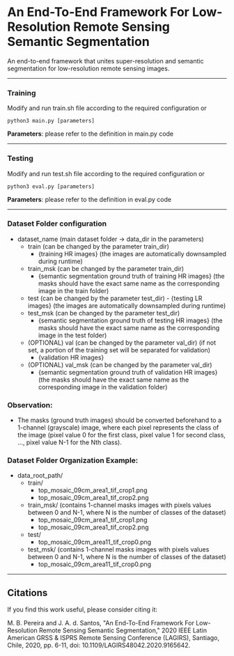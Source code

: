 # An End-To-End Framework For Low-Resolution Remote Sensing Semantic Segmentation
An end-to-end framework that unites super-resolution and semantic segmentation for low-resolution remote sensing images.

------------

### Training
Modify and run train.sh file according to the required configuration or 

```
python3 main.py [parameters]
```

**Parameters**: please refer to the definition in main.py code

------------

### Testing
Modify and run test.sh file according to the required configuration or 

```
python3 eval.py [parameters]
```

**Parameters**: please refer to the definition in eval.py code

------------

### Dataset Folder configuration

- dataset_name (main dataset folder -> data_dir in the parameters)
	- train (can be changed by the parameter train_dir)
		- {training HR images} (the images are automatically downsampled during runtime)
  - train_msk (can be changed by the parameter train_dir)
    - {semantic segmentation ground truth of training HR images} (the masks should have the exact same name as the corresponding image in the train folder)   
  - test (can be changed by the parameter test_dir)
		- {testing LR images} (the images are automatically downsampled during runtime)
  - test_msk (can be changed by the parameter test_dir)
    - {semantic segmentation ground truth of testing HR images} (the masks should have the exact same name as the corresponding image in the test folder)
  - (OPTIONAL) val (can be changed by the parameter val_dir) (if not set, a portion of the training set will be separated for validation)
    - {validation HR images}
  - (OPTIONAL) val_msk (can be changed by the parameter val_dir)
    - {semantic segmentation ground truth of validation HR images} (the masks should have the exact same name as the corresponding image in the validation folder)
   
### Observation:
  - The masks (ground truth images) should be converted beforehand to a 1-channel (grayscale) image, where each pixel represents the class of the image (pixel value 0 for the first class, pixel value 1 for second class, ..., pixel value N-1 for the Nth class).

### Dataset Folder Organization Example:
  - data_root_path/
    - train/
      - top_mosaic_09cm_area1_tif_crop1.png
      - top_mosaic_09cm_area1_tif_crop2.png
    - train_msk/ (contains 1-channel masks images with pixels values between 0 and N-1, where N is the number of classes of the dataset)
      - top_mosaic_09cm_area1_tif_crop1.png
      - top_mosaic_09cm_area1_tif_crop2.png 
    - test/
      - top_mosaic_09cm_area11_tif_crop0.png 
    - test_msk/ (contains 1-channel masks images with pixels values between 0 and N-1, where N is the number of classes of the dataset)
      - top_mosaic_09cm_area11_tif_crop0.png


------------

## Citations
If you find this work useful, please consider citing it:

M. B. Pereira and J. A. d. Santos, "An End-To-End Framework For Low-Resolution Remote Sensing Semantic Segmentation," 2020 IEEE Latin American GRSS & ISPRS Remote Sensing Conference (LAGIRS), Santiago, Chile, 2020, pp. 6-11, doi: 10.1109/LAGIRS48042.2020.9165642.
